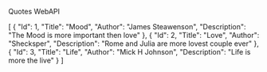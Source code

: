 Quotes WebAPI 



[
  {
    "Id": 1,
    "Title": "Mood",
    "Author": "James Steawenson",
    "Description": "The Mood is more important then love"
  },
  {
    "Id": 2,
    "Title": "Love",
    "Author": "Shecksper",
    "Description": "Rome and Julia are more lovest couple ever"
  },
  {
    "Id": 3,
    "Title": "Life",
    "Author": "Mick H Johnson",
    "Description": "Life is more the live"
  }
]
